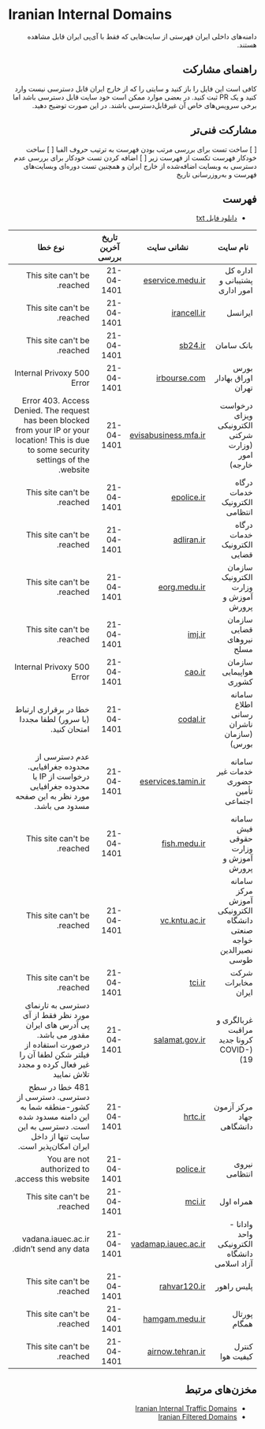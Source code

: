 # Iranian Internal Domains

<div dir='rtl'>
  
دامنه‌های داخلی ایران
فهرستی از سایت‌هایی که فقط با آی‌پی ایران قابل مشاهده هستند.

## راهنمای مشارکت
کافی است این فایل را باز کنید و سایتی را که از خارج ایران قابل دسترسی نیست وارد کنید و یک PR ثبت کنید. در بعضی موارد ممکن است خود سایت قابل دسترسی باشد اما برخی سرویس‌های خاص آن غیرقابل‌دسترسی باشند. در این صورت توضیح دهید.

## مشارکت فنی‌تر
[ ] ساخت تست برای بررسی مرتب بودن فهرست به ترتیب حروف الفبا
[ ] ساخت خودکار فهرست تکست از فهرست زیر
[ ] اضافه کردن تست خودکار برای بررسی عدم دسترسی به وبسایت اضافه‌شده از خارج ایران و همچنین تست دوره‌ای وبسایت‌های فهرست و به‌روزرسانی تاریخ

## فهرست
- [دانلود فایل txt](https://github.com/amirmojiry/IranianInternalDomains/blob/main/list.txt)
  
| نام سایت | نشانی سایت | تاریخ آخرین بررسی | نوع خطا |
| ---- | ---- | ---- | --- |
| اداره کل پشتیبانی و امور اداری | [eservice.medu.ir](https://eservice.medu.ir) | 21-04-1401 | This site can't be reached. |
| ایرانسل | [irancell.ir](https://irancell.ir) | 21-04-1401 | This site can't be reached. |
| بانک سامان | [sb24.ir](https://sb24.ir) | 21-04-1401 | This site can't be reached. |
| بورس اوراق بهادار تهران | [irbourse.com](http://irbourse.com) | 21-04-1401 | 500 Internal Privoxy Error |
| درخواست ویزای الکترونیکی شرکتی (وزارت امور خارجه) | [evisabusiness.mfa.ir](https://evisabusiness.mfa.ir) | 21-04-1401 | Error 403. Access Denied. The request has been blocked from your IP or your location! This is due to some security settings of the website. | 
| درگاه خدمات الکترونیک انتظامی | [epolice.ir](https://epolice.ir/) | 21-04-1401 | This site can't be reached.|
| درگاه خدمات الکترونیک قضایی | [adliran.ir](https://adliran.ir) | 21-04-1401 | This site can't be reached. |
| سازمان الکترونیک وزارت آموزش و پرورش | [eorg.medu.ir](https://eorg.medu.ir) | 21-04-1401 | This site can't be reached. |
| سازمان قضایی نیروهای مسلح | [imj.ir](http://imj.ir) | 21-04-1401 | This site can't be reached. |
| سازمان هواپیمایی کشوری | [cao.ir](https://cao.ir) | 21-04-1401 | 500 Internal Privoxy Error |
| سامانه اطلاع رسانی ناشران (سازمان بورس) | [codal.ir](https://codal.ir/) | 21-04-1401 | خطا در برقراری ارتباط (با سرور) لطفا مجددا امتحان کنید. |
| سامانه خدمات غیر حضوری تأمین اجتماعی | [eservices.tamin.ir](https://eservices.tamin.ir/) | 21-04-1401 | عدم دسترسی از محدوده جغرافیایی. درخواست از IP یا محدوده جغرافیایی مورد نظر به این صفحه مسدود می باشد. |
| سامانه فیش حقوقی وزارت آموزش و پرورش | [fish.medu.ir](https://fish.medu.ir) | 21-04-1401 | This site can't be reached. |
| سامانه مرکز آموزش الکترونیکی دانشگاه صنعتی خواجه نصیرالدین طوسی | [vc.kntu.ac.ir](https://vc.kntu.ac.ir) | 21-04-1401 | This site can't be reached. |
| شرکت مخابرات ایران | [tci.ir](https://tci.ir/) | 21-04-1401 | This site can't be reached. |
| غربالگری و مراقبت کرونا جدید (COVID-19) | [salamat.gov.ir](http://salamat.gov.ir/) | 21-04-1401 | دسترسی به تارنمای مورد نظر فقط از آی پی آدرس های ایران مقدور می باشد. درصورت استفاده از فیلتر شکن لطفا آن را غیر فعال کرده و مجدد تلاش نمایید |
| مرکز آزمون جهاد دانشگاهی | [hrtc.ir](https://hrtc.ir) | 21-04-1401 | 481 خطا در سطح دسترسی. دسترسی از کشور-منطقه شما به این دامنه مسدود شده است. دسترسی به این سایت تنها از داخل ایران امکان‌پذیر است. |
| نیروی انتظامی | [police.ir](https://police.ir/) | 21-04-1401 | You are not authorized to access this website.|
| همراه اول | [mci.ir](https://mci.ir) | 21-04-1401 | This site can't be reached. |
| وادانا - واحد الکترونیکی دانشگاه آزاد اسلامی | [vadamap.iauec.ac.ir](https://vadamap.iauec.ac.ir/) | 21-04-1401 | vadana.iauec.ac.ir didn’t send any data. |
| پلیس راهور | [rahvar120.ir](https://rahvar120.ir) | 21-04-1401 | This site can't be reached. |
| پورتال همگام | [hamgam.medu.ir](https://hamgam.medu.ir) | 21-04-1401 | This site can't be reached. |
| کنترل کیفیت هوا | [airnow.tehran.ir](https://airnow.tehran.ir/) | 21-04-1401 | This site can't be reached. |
  
## مخزن‌های مرتبط
- [Iranian Internal Traffic Domains](https://github.com/amirmojiry/IranianInternalTrafficDomains)
- [Iranian Filtered Domains](https://github.com/amirmojiry/IranianFilteredDomains)

</div>

